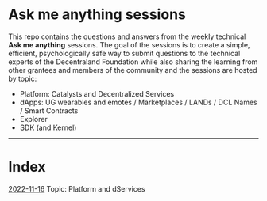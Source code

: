 # Ask me anything sessions 

This repo contains the questions and answers from the weekly technical **Ask me anything** sessions. 
The goal of the sessions is to create a simple, efficient, psychologically safe way to submit questions to the technical experts of the Decentraland Foundation while also sharing the learning from other grantees and members of the community and the sessions are hosted by topic: 

- Platform: Catalysts and Decentralized Services
- dApps: UG wearables and emotes / Marketplaces / LANDs / DCL Names / Smart Contracts
- Explorer
- SDK (and Kernel)

---
# Index 

[2022-11-16](sessions/2022-11-16.md) Topic: Platform and dServices






